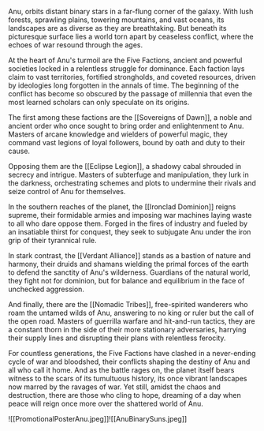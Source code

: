 Anu, orbits distant binary stars in a far-flung corner of the galaxy. With lush forests, sprawling plains, towering mountains, and vast oceans, its landscapes are as diverse as they are breathtaking. But beneath its picturesque surface lies a world torn apart by ceaseless conflict, where the echoes of war resound through the ages.

At the heart of Anu's turmoil are the Five Factions, ancient and powerful societies locked in a relentless struggle for dominance. Each faction lays claim to vast territories, fortified strongholds, and coveted resources, driven by ideologies long forgotten in the annals of time. The beginning of the conflict has become so obscured by the passage of millennia that even the most learned scholars can only speculate on its origins.

The first among these factions are the [[Sovereigns of Dawn]], a noble and ancient order who once sought to bring order and enlightenment to Anu. Masters of arcane knowledge and wielders of powerful magic, they command vast legions of loyal followers, bound by oath and duty to their cause.

Opposing them are the [[Eclipse Legion]], a shadowy cabal shrouded in secrecy and intrigue. Masters of subterfuge and manipulation, they lurk in the darkness, orchestrating schemes and plots to undermine their rivals and seize control of Anu for themselves.

In the southern reaches of the planet, the [[Ironclad Dominion]] reigns supreme, their formidable armies and imposing war machines laying waste to all who dare oppose them. Forged in the fires of industry and fueled by an insatiable thirst for conquest, they seek to subjugate Anu under the iron grip of their tyrannical rule.

In stark contrast, the [[Verdant Alliance]] stands as a bastion of nature and harmony, their druids and shamans wielding the primal forces of the earth to defend the sanctity of Anu's wilderness. Guardians of the natural world, they fight not for dominion, but for balance and equilibrium in the face of unchecked aggression.

And finally, there are the [[Nomadic Tribes]], free-spirited wanderers who roam the untamed wilds of Anu, answering to no king or ruler but the call of the open road. Masters of guerrilla warfare and hit-and-run tactics, they are a constant thorn in the side of their more stationary adversaries, harrying their supply lines and disrupting their plans with relentless ferocity.

For countless generations, the Five Factions have clashed in a never-ending cycle of war and bloodshed, their conflicts shaping the destiny of Anu and all who call it home. And as the battle rages on, the planet itself bears witness to the scars of its tumultuous history, its once vibrant landscapes now marred by the ravages of war. Yet still, amidst the chaos and destruction, there are those who cling to hope, dreaming of a day when peace will reign once more over the shattered world of Anu.

![[PromotionalPosterAnu.jpeg]]![[AnuBinarySuns.jpeg]]